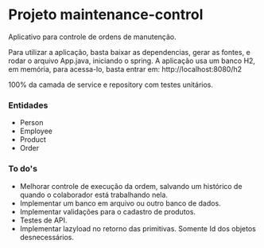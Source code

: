 # Projeto maintenance-control
Aplicativo para controle de ordens de manutenção.

Para utilizar a aplicação, basta baixar as dependencias, gerar as fontes, e rodar o arquivo App.java, iniciando o spring.
A aplicação usa um banco H2, em memória, para acessa-lo, basta entrar em: http://localhost:8080/h2

100% da camada de service e repository com testes unitários.

### Entidades
- Person
- Employee
- Product
- Order

### To do's
- Melhorar controle de execução da ordem, salvando um histórico de quando o colaborador está trabalhando nela.
- Implementar um banco em arquivo ou outro banco de dados.
- Implementar validações para o cadastro de produtos.
- Testes de API.
- Implementar lazyload no retorno das primitivas. Somente Id dos objetos desnecessários.
